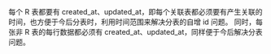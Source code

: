 每个 R 表都要有 created_at、updated_at，即每个关联表都必须要有产生关联的时间，也方便于今后分表时，利用时间范围来解决分表的自增 id 问题。
同时，每张非 R 表的每行数据都必须有 created_at、updated_at，同样便于今后解决分表问题。
